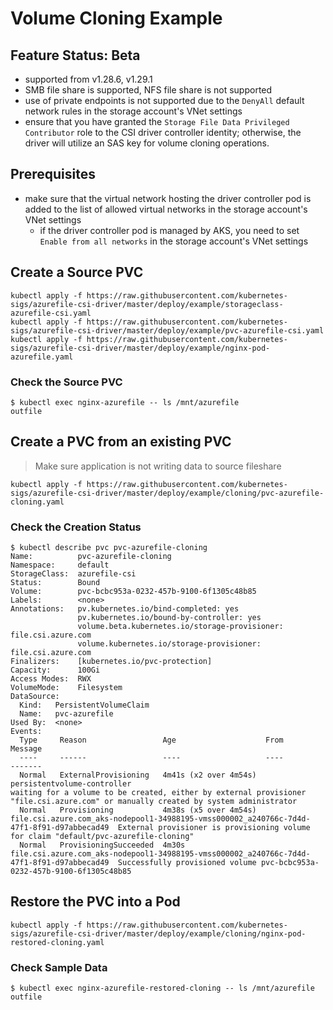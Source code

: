 # Volume Cloning Example
## Feature Status: Beta

- supported from v1.28.6, v1.29.1
- SMB file share is supported, NFS file share is not supported
- use of private endpoints is not supported due to the `DenyAll` default network rules in the storage account's VNet settings
- ensure that you have granted the `Storage File Data Privileged Contributor` role to the CSI driver controller identity; otherwise, the driver will utilize an SAS key for volume cloning operations.

## Prerequisites
- make sure that the virtual network hosting the driver controller pod is added to the list of allowed virtual networks in the storage account's VNet settings
  - if the driver controller pod is managed by AKS, you need to set `Enable from all networks` in the storage account's VNet settings

## Create a Source PVC

```console
kubectl apply -f https://raw.githubusercontent.com/kubernetes-sigs/azurefile-csi-driver/master/deploy/example/storageclass-azurefile-csi.yaml
kubectl apply -f https://raw.githubusercontent.com/kubernetes-sigs/azurefile-csi-driver/master/deploy/example/pvc-azurefile-csi.yaml
kubectl apply -f https://raw.githubusercontent.com/kubernetes-sigs/azurefile-csi-driver/master/deploy/example/nginx-pod-azurefile.yaml
```

### Check the Source PVC

```console
$ kubectl exec nginx-azurefile -- ls /mnt/azurefile
outfile
```

## Create a PVC from an existing PVC
>  Make sure application is not writing data to source fileshare
```console
kubectl apply -f https://raw.githubusercontent.com/kubernetes-sigs/azurefile-csi-driver/master/deploy/example/cloning/pvc-azurefile-cloning.yaml
```
### Check the Creation Status

```console
$ kubectl describe pvc pvc-azurefile-cloning
Name:          pvc-azurefile-cloning
Namespace:     default
StorageClass:  azurefile-csi
Status:        Bound
Volume:        pvc-bcbc953a-0232-457b-9100-6f1305c48b85
Labels:        <none>
Annotations:   pv.kubernetes.io/bind-completed: yes
               pv.kubernetes.io/bound-by-controller: yes
               volume.beta.kubernetes.io/storage-provisioner: file.csi.azure.com
               volume.kubernetes.io/storage-provisioner: file.csi.azure.com
Finalizers:    [kubernetes.io/pvc-protection]
Capacity:      100Gi
Access Modes:  RWX
VolumeMode:    Filesystem
DataSource:
  Kind:   PersistentVolumeClaim
  Name:   pvc-azurefile
Used By:  <none>
Events:
  Type     Reason                 Age                    From                                                                                       Message
  ----     ------                 ----                   ----                                                                                       -------
  Normal   ExternalProvisioning   4m41s (x2 over 4m54s)  persistentvolume-controller                                                                waiting for a volume to be created, either by external provisioner "file.csi.azure.com" or manually created by system administrator
  Normal   Provisioning           4m38s (x5 over 4m54s)  file.csi.azure.com_aks-nodepool1-34988195-vmss000002_a240766c-7d4d-47f1-8f91-d97abbecad49  External provisioner is provisioning volume for claim "default/pvc-azurefile-cloning"
  Normal   ProvisioningSucceeded  4m30s                  file.csi.azure.com_aks-nodepool1-34988195-vmss000002_a240766c-7d4d-47f1-8f91-d97abbecad49  Successfully provisioned volume pvc-bcbc953a-0232-457b-9100-6f1305c48b85
```

## Restore the PVC into a Pod

```console
kubectl apply -f https://raw.githubusercontent.com/kubernetes-sigs/azurefile-csi-driver/master/deploy/example/cloning/nginx-pod-restored-cloning.yaml
```

### Check Sample Data

```console
$ kubectl exec nginx-azurefile-restored-cloning -- ls /mnt/azurefile
outfile
```

